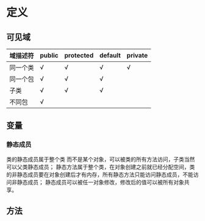 # 定义

## 可见域

| 域描述符 | public | protected | default | private |
| -------- | ------ | --------- | ------- | ------- |
| 同一个类 | √      | √         | √       | √       |
| 同一个包 | √      | √         | √       |         |
| 子类     | √      | √         | √       |         |
| 不同包   | √      |           |         |         |

## 变量

### 静态成员

类的静态成员属于整个类 而不是某个对象，可以被类的所有方法访问，子类当然可以父类静态成员；
静态方法属于整个类，在对象创建之前就已经分配空间，类的非静态成员要在对象创建后才有内存，所有静态方法只能访问静态成员，不能访问非静态成员；
静态成员可以被任一对象修改，修改后的值可以被所有对象共享。

## 方法
